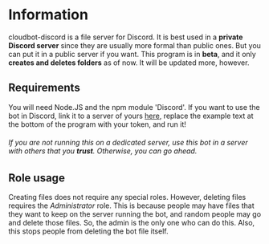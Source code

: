 # Information
cloudbot-discord is a file server for Discord. It is best used in a __private Discord server__ since they are usually more formal than public ones. But you can put it in a public server if you want. This program is in __beta__, and it only __creates and deletes folders__ as of now. It will be updated more, however.

## Requirements
You will need Node.JS and the npm module 'Discord'. If you want to use the bot in Discord, link it to a server of yours [here](https://discord.com/api/oauth2/authorize?client_id=835841382882738216&scope=bot&permissions=68608), replace the example text at the bottom of the program with your token, and run it! 

###### If you are not running this on a dedicated server, use this bot in a server with others that you __trust__. Otherwise, you can go ahead.

## Role usage
Creating files does not require any special roles. However, deleting files requires the *Administrator* role. This is because people may have files that they want to keep on the server running the bot, and random people may go and delete those files. So, the admin is the only one who can do this. Also, this stops people from deleting the bot file itself.
